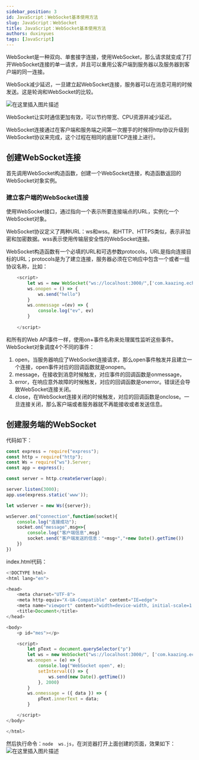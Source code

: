 ```yaml
---
sidebar_position: 3
id: JavaScript：WebSocket基本使用方法
slug: JavaScript：WebSocket
title: JavaScript：WebSocket基本使用方法
authors: duxinyues
tags: [JavaScript]
---
```

WebSocket是一种双向、单套接字连接，使用WebSocket，那么请求就变成了打开WebSocket连接的单一请求，并且可以重用公客户端到服务器以及服务器到客户端的同一连接。

WebSock减少延迟，一旦建立起WebSocket连接，服务器可以在消息可用的时候发送。这是轮询和WebSocket的比较。

![在这里插入图片描述](https://img-blog.csdnimg.cn/d25aeda3d5bc418cb246be69d77d458c.png)

WebSocket让实时通信更加有效，可以节约带宽、CPU资源并减少延迟。

WebSocket连接通过在客户端和服务端之间第一次握手的时候将http协议升级到WebSocket协议来完成，这个过程在相同的底层TCP连接上进行。

## 创建WebSocket连接

首先调用WebSocket构造函数，创建一个WebSocket连接，构造函数返回的WebSocket对象实例。

### 建立客户端的WebSocket连接

使用WebSocket接口，通过指向一个表示所要连接端点的URL，实例化一个WebSocket对象。

WebSocket协议定义了两种URL：ws和wss。和HTTP、HTTPS类似，表示非加密和加密数据。wss表示使用传输层安全性的WebSocket连接。

WebSocket构造函数有一个必填的URL和可选参数protocols，URL是指向连接目标的URL；protocols是为了建立连接，服务器必须在它响应中包含一个或者一组协议名称，比如：

```javascript
    <script>
        let ws = new WebSocket("ws://localhost:3000/",['com.kaazing.echo']);
        ws.onopen = () => {
            ws.send("hello")
        }
        ws.onmessage =(ev) => {
            console.log("ev", ev)
        }
        
    </script>
```

和所有的Web API事件一样，使用on+事件名称来处理属性监听这些事件。WebSocket对象调度4个不同的事件：

1. open，当服务器响应了WebSocket连接请求，那么open事件触发并且建立一个连接，open事件对应的回调函数就是onopen。
2. message，在接收到消息时候触发，对应事件的回调函数是onmessage，
3. error，在响应意外故障的时候触发，对应的回调函数是onerror。错误还会导致WebSocket连接关闭。
4. close，在WebSocket连接关闭的时候触发，对应的回调函数是onclose。一旦连接关闭，那么客户端或者服务器就不再能接收或者发送信息。

## 创建服务端的WebSocket

代码如下：

```javascript
const express = require("express");
const http = require("http");
const Ws = require("ws").Server;
const app = express();

const server = http.createServer(app);

server.listen(3000);
app.use(express.static('www'));

let wsServer = new Ws({server});

wsServer.on("connection",function(socket){
    console.log("连接成功");
    socket.on("message",msg=>{
        console.log("客户端信息",msg)
        socket.send("客户端发送的信息："+msg+","+new Date().getTime())
    })
})
```

index.html代码：

```javascript
<!DOCTYPE html>
<html lang="en">

<head>
    <meta charset="UTF-8">
    <meta http-equiv="X-UA-Compatible" content="IE=edge">
    <meta name="viewport" content="width=device-width, initial-scale=1.0">
    <title>Document</title>
</head>

<body>
    <p id="mes"></p>

    <script>
        let pText = document.querySelector("p")
        let ws = new WebSocket("ws://localhost:3000/", ['com.kaazing.echo']);
        ws.onopen = (e) => {
            console.log("WebSocket open", e);
            setInterval(() => {
                ws.send(new Date().getTime())
            }, 2000)
        }
        ws.onmessage = ({ data }) => {
            pText.innerText = data;
        }

    </script>
</body>

</html>
```

然后执行命令：`node  ws.js`，在浏览器打开上面创建的页面，效果如下：
![在这里插入图片描述](https://img-blog.csdnimg.cn/af50cc17f6fb41d6b6005f0d32bd3d5b.png)

